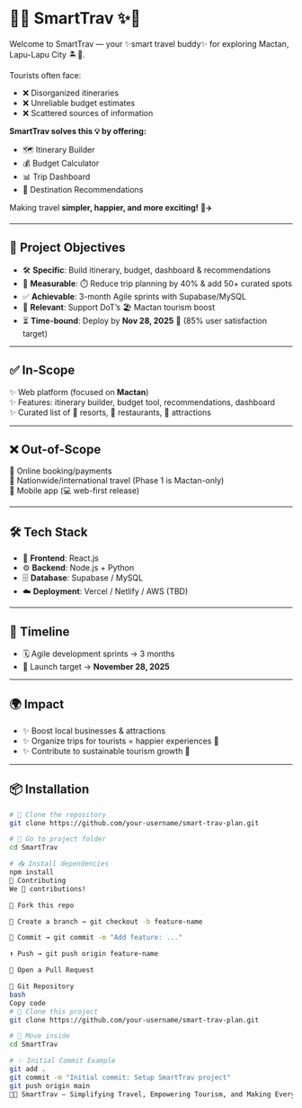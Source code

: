 # 🌴✨ SmartTrav ✨🌴
Welcome to SmartTrav — your ✨smart travel buddy✨ for exploring Mactan, Lapu-Lapu City 🏝️💼.

Tourists often face:  
- ❌ Disorganized itineraries  
- ❌ Unreliable budget estimates  
- ❌ Scattered sources of information  

**SmartTrav solves this 💡 by offering:**  
- 🗺️ Itinerary Builder  
- 💰 Budget Calculator  
- 📊 Trip Dashboard  
- 🌟 Destination Recommendations  

Making travel **simpler, happier, and more exciting!** 🥳✈️  

---

## 🎯 Project Objectives  

- 🛠️ **Specific**: Build itinerary, budget, dashboard & recommendations  
- 📏 **Measurable**: ⏱️ Reduce trip planning by 40% & add 50+ curated spots  
- ✅ **Achievable**: 3-month Agile sprints with Supabase/MySQL  
- 📌 **Relevant**: Support DoT’s 🏖️ Mactan tourism boost  
- ⏳ **Time-bound**: Deploy by **Nov 28, 2025** 🎉 (85% user satisfaction target)  

---

## ✅ In-Scope  

✨ Web platform (focused on **Mactan**)  
✨ Features: itinerary builder, budget tool, recommendations, dashboard  
✨ Curated list of 🌊 resorts, 🍴 restaurants, 🎡 attractions  

---

## ❌ Out-of-Scope  

🚫 Online booking/payments  
🚫 Nationwide/international travel (Phase 1 is Mactan-only)  
🚫 Mobile app (💻 web-first release)  

---

## 🛠️ Tech Stack  

- 🎨 **Frontend**: React.js  
- ⚙️ **Backend**: Node.js + Python  
- 🗄️ **Database**: Supabase / MySQL  
- ☁️ **Deployment**: Vercel / Netlify / AWS (TBD)  

---

## 📅 Timeline  

- 🗓️ Agile development sprints → 3 months  
- 🚀 Launch target → **November 28, 2025**  

---

## 🌍 Impact  

- ✨ Boost local businesses & attractions  
- ✨ Organize trips for tourists = happier experiences 🌸  
- ✨ Contribute to sustainable tourism growth 🌿  

---

## 📦 Installation  

```bash
# 🐧 Clone the repository
git clone https://github.com/your-username/smart-trav-plan.git

# 📂 Go to project folder
cd SmartTrav

# 📥 Install dependencies
npm install
🤝 Contributing
We 💖 contributions!

🍴 Fork this repo

🌱 Create a branch → git checkout -b feature-name

📝 Commit → git commit -m "Add feature: ..."

⬆️ Push → git push origin feature-name

🎉 Open a Pull Request

🔗 Git Repository
bash
Copy code
# 🐧 Clone this project
git clone https://github.com/your-username/smart-trav-plan.git

# 📂 Move inside
cd SmartTrav

# ✨ Initial Commit Example
git add .
git commit -m "Initial commit: Setup SmartTrav project"
git push origin main
🌴💖 SmartTrav – Simplifying Travel, Empowering Tourism, and Making Every Journey Magical! 💖🌴